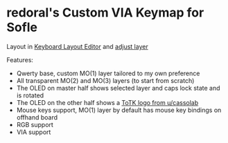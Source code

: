 # redoral's Custom VIA Keymap for Sofle

Layout in [Keyboard Layout Editor](http://www.keyboard-layout-editor.com/#/gists/76efb423a46cbbea75465cb468eef7ff) and [adjust layer](http://www.keyboard-layout-editor.com/#/gists/4bcf66f922cfd54da20ba04905d56bd4)

Features:

-   Qwerty base, custom MO(1) layer tailored to my own preference
-   All transparent MO(2) and MO(3) layers (to start from scratch)
-   The OLED on master half shows selected layer and caps lock state and is rotated
-   The OLED on the other half shows a [ToTK logo from u/cassolab](https://www.reddit.com/r/MechanicalKeyboards/comments/15v1o4b/made_a_totk_pic_for_my_oled/)
-   Mouse keys support, MO(1) layer by default has mouse key bindings on offhand board
-   RGB support
-   VIA support
